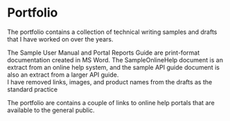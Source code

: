 # Portfolio

The portfolio contains a collection of technical writing samples and drafts that I have worked on over the years.

The Sample User Manual and Portal Reports Guide are print-format documentation created in MS Word. The SampleOnlineHelp document is an extract from an online help system, and the sample API guide document is also an extract from a larger API guide.  
I have removed links, images, and product names from the drafts as the standard practice

The portfolio are contains a couple of links to online help portals that are available to the general public.

